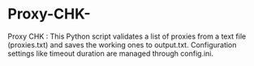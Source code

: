 # Proxy-CHK-
Proxy CHK : This Python script validates a list of proxies from a text file (proxies.txt) and saves the working ones to output.txt. Configuration settings like timeout duration are managed through config.ini.
